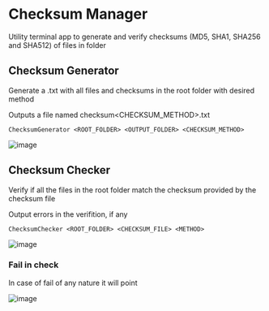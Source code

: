 # Checksum Manager

Utility terminal app to generate and verify checksums (MD5, SHA1, SHA256 and SHA512) of files in folder

## Checksum Generator

Generate a .txt with all files and checksums in the root folder with desired method

Outputs a file named checksum<CHECKSUM_METHOD>.txt

```
ChecksumGenerator <ROOT_FOLDER> <OUTPUT_FOLDER> <CHECKSUM_METHOD>
```
![image](https://github.com/user-attachments/assets/9daed7ba-9a23-4f2f-938a-bfca6e513e01)

## Checksum Checker

Verify if all the files in the root folder match the checksum provided by the checksum file

Output errors in the verifition, if any

```
ChecksumChecker <ROOT_FOLDER> <CHECKSUM_FILE> <METHOD>
```

![image](https://github.com/user-attachments/assets/f642e404-31d7-40d7-963c-c9a9c5d6a63d)

### Fail in check

In case of fail of any nature it will point

![image](https://github.com/user-attachments/assets/ff04207b-9442-4fb5-b7d0-245a06f0046e)
